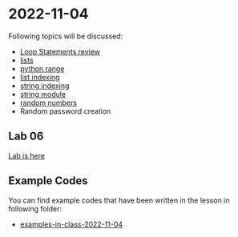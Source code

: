 # 2022-11-04

Following topics will be discussed: 


- [Loop Statements review](../course-content/loop-statements.md)
- [lists](../course-content/python-list.md)
- [python range](../course-content/python-range.md)
- [list indexing](../course-content/indexing-list.md)
- [string indexing](../course-content/indexing-string.md)
- [string module](https://docs.python.org/3/library/string.html)
- [random numbers](https://docs.python.org/3/library/random.html)
- Random password creation

## Lab 06

[Lab is here](Labs/Lab-2022-11-04.md)

## Example Codes


You can find example codes that have been written in the lesson in following folder:
 - [examples-in-class-2022-11-04](examples-in-class-2022-11-04)

